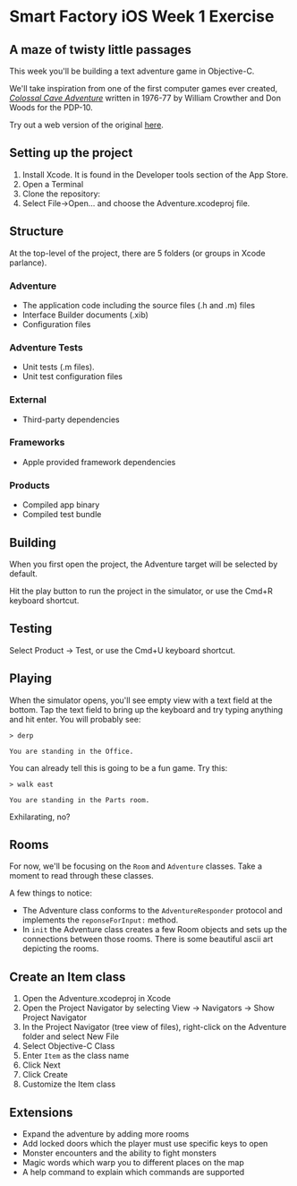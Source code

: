 # Smart Factory iOS Week 1 Exercise  #

## A maze of twisty little passages ##

This week you'll be building a text adventure game in Objective-C.

We'll take inspiration from one of the first computer games ever created, [*Colossal Cave Adventure*](http://en.wikipedia.org/wiki/Colossal_Cave_Adventure) written in 1976-77 by William Crowther and Don Woods for the PDP-10.

Try out a web version of the original [here](http://www.web-adventures.org/cgi-bin/webfrotz?s=Adventure).

## Setting up the project ##

1. Install Xcode.  It is found in the Developer tools section of the  App Store.
2. Open a Terminal
3. Clone the repository:
4. Select File->Open... and choose the Adventure.xcodeproj file.

## Structure ##

At the top-level of the project, there are 5 folders (or groups in Xcode parlance).

### Adventure ###

 - The application code including the source files (.h and .m) files
 - Interface Builder documents (.xib)
 - Configuration files

### Adventure Tests ###

 - Unit tests (.m files).
 - Unit test configuration files

### External ###

- Third-party dependencies

### Frameworks ###

- Apple provided framework dependencies

### Products ###

- Compiled app binary
- Compiled test bundle

## Building ##

When you first open the project, the Adventure target will be selected by default.

Hit the play button to run the project in the simulator, or use the Cmd+R keyboard shortcut.

## Testing ##

Select Product -> Test, or use the Cmd+U keyboard shortcut.

## Playing ##

When the simulator opens, you'll see empty view with a text field at the bottom.  Tap the text field to bring up the keyboard and try typing anything and hit enter.  You will probably see:

	> derp

	You are standing in the Office.

You can already tell this is going to be a fun game.  Try this:

	> walk east

	You are standing in the Parts room.

Exhilarating, no?

## Rooms ##

For now, we'll be focusing on the `Room` and `Adventure` classes.  Take a moment to read through these classes.

A few things to notice:

- The Adventure class conforms to the `AdventureResponder` protocol and implements the `reponseForInput:` method.
- In `init` the Adventure class creates a few Room objects and sets up the connections between those rooms.  There is some beautiful ascii art depicting the rooms.

## Create an Item class ##

1. Open the Adventure.xcodeproj in Xcode
2. Open the Project Navigator by selecting View -> Navigators -> Show Project Navigator
3. In the Project Navigator (tree view of files), right-click on the Adventure folder and select New File
4. Select Objective-C Class
5. Enter `Item` as the class name
6. Click Next
7. Click Create
8. Customize the Item class

## Extensions ##

- Expand the adventure by adding more rooms
- Add locked doors which the player must use specific keys to open
- Monster encounters and the ability to fight monsters
- Magic words which warp you to different places on the map
- A help command to explain which commands are supported
